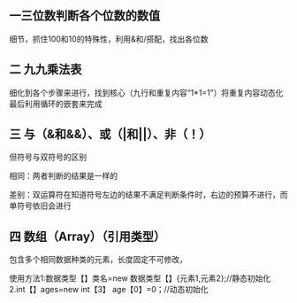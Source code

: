 ## 一三位数判断各个位数的数值
细节，抓住100和10的特殊性，利用&和/搭配，找出各位数

## 二 九九乘法表
细化到各个步骤来进行，找到核心（九行和重复内容“1*1=1”）将重复内容动态化
最后利用循环的嵌套来完成

## 三 与（&和&&）、或（|和||）、非（！）
但符号与双符号的区别

相同：两者判断的结果是一样的

差别：双运算符在知道符号左边的结果不满足判断条件时，右边的预算不进行，而单符号依旧会进行

## 四 数组（Array）（引用类型）
包含多个相同数据种类的元素，长度固定不可修改，

使用方法1:数据类型【】类名=new 数据类型【】{元素1,元素2};//静态初始化
2.int【】ages=new int【3】
age【0】=0；//动态初始化